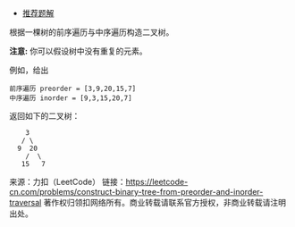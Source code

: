* [推荐题解](https://leetcode-cn.com/problems/construct-binary-tree-from-preorder-and-inorder-traversal/solution/c-tu-jie-guo-cheng-by-aris-7/)

根据一棵树的前序遍历与中序遍历构造二叉树。

**注意:**
你可以假设树中没有重复的元素。

例如，给出
```
前序遍历 preorder = [3,9,20,15,7]
中序遍历 inorder = [9,3,15,20,7]
```
返回如下的二叉树：
```
    3
   / \
  9  20
    /  \
   15   7
```
来源：力扣（LeetCode）
链接：https://leetcode-cn.com/problems/construct-binary-tree-from-preorder-and-inorder-traversal
著作权归领扣网络所有。商业转载请联系官方授权，非商业转载请注明出处。
